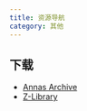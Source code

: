 ```yaml
---
title: 资源导航
category: 其他
---
```


## 下载

- [Annas Archive](https://annas-archive.org)
- [Z-Library](https://z-lib.by)

